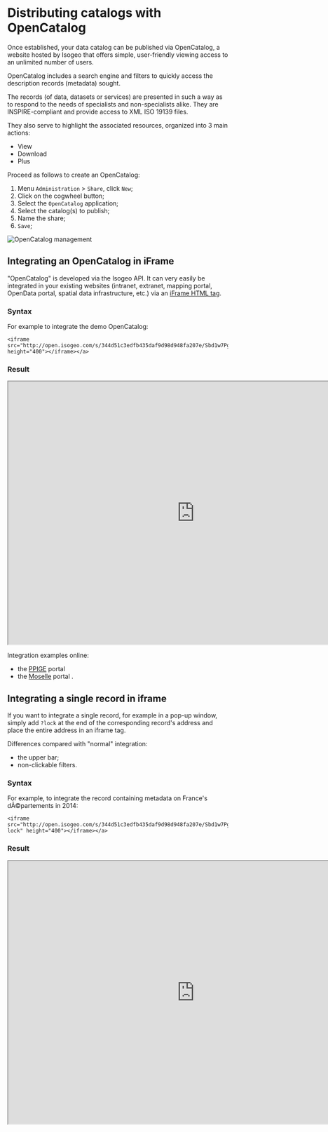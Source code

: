 # Distributing catalogs with OpenCatalog

Once established, your data catalog can be published via OpenCatalog, a website hosted by Isogeo that offers simple, user-friendly viewing access to an unlimited number of users.

OpenCatalog includes a search engine and filters to quickly access the description records (metadata) sought.

The records (of data, datasets or services) are presented in such a way as to respond to the needs of specialists and non-specialists alike. They are INSPIRE-compliant and provide access to XML ISO 19139 files.

They also serve to highlight the associated resources, organized into 3 main actions:
* View
* Download
* Plus


Proceed as follows to create an OpenCatalog:

1.	Menu `Administration`  > `Share`, click `New`;
2.	Click on the cogwheel button;
3.	Select the `OpenCatalog` application;
4.	Select the catalog(s) to publish;
5.	Name the share;
6.	`Save`;

![OpenCatalog management](/images/adm_shares_OC_edit.png "Publishing catalogs as OpenCatalogs")


## Integrating an OpenCatalog in iFrame

"OpenCatalog" is developed via the Isogeo API. It can very easily be integrated in your existing websites (intranet, extranet, mapping portal, OpenData portal, spatial data infrastructure, etc.) via an [iFrame HTML tag](http://www.w3schools.com/tags/tag_iframe.asp).

### Syntax

For example to integrate the demo OpenCatalog:

```
<iframe src="http://open.isogeo.com/s/344d51c3edfb435daf9d98d948fa207e/Sbd1w7PgqE8n7LDq3azRqNhiMHZf0" height="400"></iframe></a>
```

### Result

<iframe src="http://open.isogeo.com/s/344d51c3edfb435daf9d98d948fa207e/Sbd1w7PgqE8n7LDq3azRqNhiMHZf0" width="850" height="600"></iframe></a>

Integration examples online:
* the [PPIGE](http://www.ppige-npdc.fr/geocatalog/) portal
* the [Moselle](http://www.moselleinfogeo.fr/infogeo/isogeo) portal .

## Integrating a single record in iframe

If you want to integrate a single record, for example in a pop-up window, simply add `?lock` at the end of the corresponding record's address and place the entire address in an iframe tag.

Differences compared with "normal" integration:
* the upper bar;
* non-clickable filters.

### Syntax

For example, to integrate the record containing metadata on France's dÃ©partements in 2014:

```
<iframe src="http://open.isogeo.com/s/344d51c3edfb435daf9d98d948fa207e/Sbd1w7PgqE8n7LDq3azRqNhiMHZf0/m/754209f115c040a48d43ffc262b16500?lock" height="400"></iframe></a>
```

### Result

<iframe src="http://open.isogeo.com/s/344d51c3edfb435daf9d98d948fa207e/Sbd1w7PgqE8n7LDq3azRqNhiMHZf0/m/754209f115c040a48d43ffc262b16500?lock" width="850" height="600"></iframe></a>
